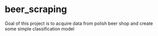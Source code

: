# beer_scraping
Goal of this project is to acquire data from polish beer shop and create some simple classification model 
